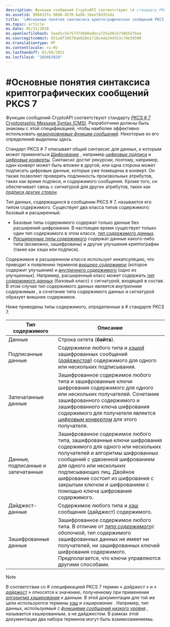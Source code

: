 ```yaml
---
description: Функции сообщений CryptoAPI соответствуют \# стандарту PKCS 7 Cryptographic Message Syntax (CMS). Разработчики должны быть знакомы с этой спецификацией, чтобы наиболее эффективно использовать низкоуровневые функции сообщений. Некоторые из его определений выделены здесь.
ms.assetid: 99b633fe-9898-4570-ba8b-16ee78d351da
title: '\#Основные понятия синтаксиса криптографических сообщений PKCS 7'
ms.topic: article
ms.date: 05/31/2018
ms.openlocfilehash: 5ead1c5e75737db80adbca725a30cb730b547be4
ms.sourcegitcommit: 831e8f3db78ab820e1710cede244553c70e50500
ms.translationtype: MT
ms.contentlocale: ru-RU
ms.lasthandoff: 01/08/2021
ms.locfileid: "105663928"
---
```

# <a name="pkcs-7-cryptographic-messaging-syntax-concepts"></a>\#Основные понятия синтаксиса криптографических сообщений PKCS 7

Функции сообщений CryptoAPI соответствуют стандарту [*PKCS \# 7*](../secgloss/p-gly.md) [Cryptographic Message Syntax (CMS)](https://www.ietf.org/rfc/rfc3369.txt). Разработчики должны быть знакомы с этой спецификацией, чтобы наиболее эффективно использовать [*низкоуровневые функции сообщений*](../secgloss/l-gly.md). Некоторые из его определений выделены здесь.

Стандарт PKCS \# 7 описывает общий синтаксис для данных, к которым может применяться [*Шифрование*](../secgloss/c-gly.md) , например [*цифровые подписи*](../secgloss/d-gly.md) и [*цифровые конверты*](../secgloss/d-gly.md). Синтаксис достиг рекурсии, поэтому, например, один конверт может быть вложен в другой, или одна сторона может подписать цифровые данные, которые уже помещены в конверт. Он также позволяет проверять подлинность произвольных атрибутов, таких как время подписи, и содержимого сообщения. Кроме того, он обеспечивает связь с сигнатурой для других атрибутов, таких как [*подписи других сторон*](../secgloss/c-gly.md).

Тип данных, содержащихся в сообщении PKCS \# 7, называется его типом содержимого. Существует два класса типов содержимого: базовый и расширенный.

-   Базовые типы содержимого содержат только данные без расширений шифрования. В настоящее время существует только один тип содержимого в этом классе, [*тип содержимого данных*](../secgloss/d-gly.md).
-   [*Расширенные типы содержимого*](../secgloss/e-gly.md) содержат данные какого-либо типа (возможно, зашифрованы) и другие улучшения криптографии (такие как хэши или подписи).

Содержимое в расширенном классе использует инкапсуляцию, что приводит к появлению терминов [*внешнее содержимое*](../secgloss/o-gly.md) (которое содержит улучшения) и [*внутреннего содержимого*](../secgloss/i-gly.md) (одно из улучшенных). Например, расширенный класс может содержать [*тип содержимого данных*](../secgloss/d-gly.md) (базовый класс) с сигнатурой, входящей в состав. В этом случае тип содержимого данных является *внутренним содержимым* , а сочетание типа содержимого данных и сигнатурой образует внешнее содержимое.

Ниже приведены типы содержимого, определенные в \# стандарте PKCS 7.



| Тип содержимого              | Описание                                                                                                                                                                                                                                                                                                           |
|---------------------------|-----------------------------------------------------------------------------------------------------------------------------------------------------------------------------------------------------------------------------------------------------------------------------------------------------------------------|
| Данные                      | Строка октета (**байта**).                                                                                                                                                                                                                                                                                           |
| Подписанные данные               | Содержимое любого типа и [*хэшей*](../secgloss/h-gly.md) зашифрованных сообщений ([*дайджестов*](../secgloss/m-gly.md)) содержимого для одного или нескольких подписывания.                                                                           |
| Запечатанные данные            | Зашифрованное содержимое любого типа и зашифрованные ключи шифрования содержимого для одного или нескольких получателей. Сочетание зашифрованного содержимого и зашифрованного ключа шифрования содержимого для получателя является [*цифровым конвертом*](../secgloss/d-gly.md) для этого получателя. |
| Данные, подписанные и запечатанные | Зашифрованное содержимое любого типа, зашифрованные ключи шифрования содержимого для одного или нескольких получателей и алгоритмы шифрованных сообщений с удвоенной шифрованием для одного или нескольких подписывающих лиц. Двойное шифрование состоит из шифрования с закрытым ключом и шифрованием с помощью ключа шифрования содержимого.                     |
| Дайджест-данные             | Содержимое любого типа и [*хэш*](../secgloss/h-gly.md) сообщения (дайджест) содержимого.                                                                                                                                                                                             |
| Зашифрованные данные            | Зашифрованное содержимое любого типа. В отличие от [*типа содержимого*](../secgloss/d-gly.md)с оболочкой, тип содержимого зашифрованных данных не имеет ни получателей, ни зашифрованных ключей шифрования содержимого. Предполагается, что ключи управляются другими способами.               |



 

> [!Note]  
> В соответствии со \# спецификацией PKCS 7 термин « *дайджест* » и « [*дайджест*](../secgloss/d-gly.md) » относятся к значению, полученному при применении [*алгоритма хэширования*](../secgloss/h-gly.md) к данным. В этой документации для той же цели используются термины [*хэш*](../secgloss/h-gly.md) и *хэширование* . Например, тип данных, используемый с [*функциями сообщений низкого уровня*](../secgloss/l-gly.md) , называется хэшированным, а не дайджестом. В рамках этой документации два набора терминов могут быть взаимозаменяемы.

 

 

 
